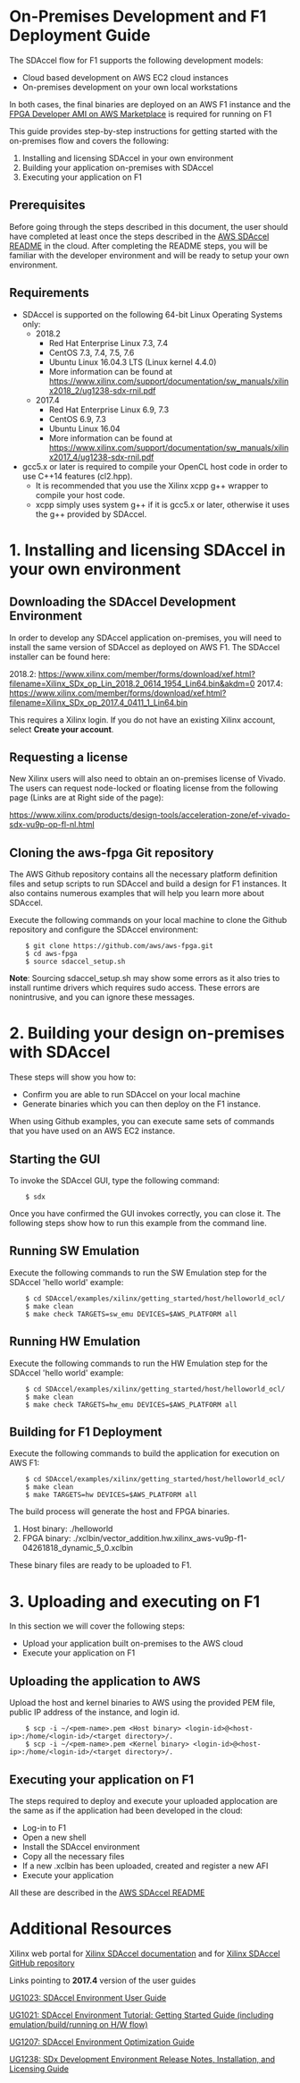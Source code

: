 # On-Premises Development and F1 Deployment Guide

The SDAccel flow for F1 supports the following development models:
- Cloud based development on AWS EC2 cloud instances
- On-premises development on your own local workstations

In both cases, the final binaries are deployed on an AWS F1 instance and the [FPGA Developer AMI on AWS Marketplace](https://aws.amazon.com/marketplace/pp/B06VVYBLZZ) is required for running on F1

This guide provides step-by-step instructions for getting started with the on-premises flow and covers the following:
1. Installing and licensing SDAccel in your own environment
2. Building your application on-premises with SDAccel
3. Executing your application on F1

## Prerequisites
Before going through the steps described in this document, the user should have completed at least once the steps described in the [AWS SDAccel README] in the cloud.  After completing the README steps, you will be familiar with the developer environment and will be ready to setup your own environment. 

## Requirements
* SDAccel is supported on the following 64-bit Linux Operating Systems only:
   * 2018.2
      * Red Hat Enterprise Linux 7.3, 7.4		 
      * CentOS 7.3, 7.4, 7.5, 7.6		 
      * Ubuntu Linux 16.04.3 LTS (Linux kernel 4.4.0)
      * More information can be found at https://www.xilinx.com/support/documentation/sw_manuals/xilinx2018_2/ug1238-sdx-rnil.pdf
   * 2017.4
      * Red Hat Enterprise Linux 6.9, 7.3
      * CentOS 6.9, 7.3
      * Ubuntu Linux 16.04
      * More information can be found at https://www.xilinx.com/support/documentation/sw_manuals/xilinx2017_4/ug1238-sdx-rnil.pdf
* gcc5.x or later is required to compile your OpenCL host code in order to use C++14 features (cl2.hpp). 
   * It is recommended that you use the Xilinx xcpp g++ wrapper to compile your host code.
   * xcpp simply uses system g++ if it is gcc5.x or later, otherwise it uses the g++ provided by SDAccel.

# 1. Installing and licensing SDAccel in your own environment

## Downloading the SDAccel Development Environment
In order to develop any SDAccel application on-premises, you will need to install the same version of SDAccel as deployed on AWS F1. The SDAccel installer can be found here:

2018.2: https://www.xilinx.com/member/forms/download/xef.html?filename=Xilinx_SDx_op_Lin_2018.2_0614_1954_Lin64.bin&akdm=0
2017.4: https://www.xilinx.com/member/forms/download/xef.html?filename=Xilinx_SDx_op_2017.4_0411_1_Lin64.bin

This requires a Xilinx login. If you do not have an existing Xilinx account, select **Create your account**.

## Requesting a license

New Xilinx users will also need to obtain an on-premises license of Vivado. The users can request node-locked or floating license from the following page (Links are at Right side of the page):   

https://www.xilinx.com/products/design-tools/acceleration-zone/ef-vivado-sdx-vu9p-op-fl-nl.html

## Cloning the aws-fpga Git repository
The AWS Github repository contains all the necessary platform definition files and setup scripts to run SDAccel and build a design for F1 instances. It also contains numerous examples that will help you learn more about SDAccel.  

Execute the following commands on your local machine to clone the Github repository and configure the SDAccel environment:
```
    $ git clone https://github.com/aws/aws-fpga.git
    $ cd aws-fpga                                      
    $ source sdaccel_setup.sh
```

**Note**: Sourcing sdaccel_setup.sh may show some errors as it also tries to install runtime drivers which requires sudo access. These errors are nonintrusive, and you can ignore these messages. 


# 2. Building your design on-premises with SDAccel

These steps will show you how to:
- Confirm you are able to run SDAccel on your local machine
- Generate binaries which you can then deploy on the F1 instance.

When using Github examples, you can execute same sets of commands that you have used on an AWS EC2 instance.

## Starting the GUI
To invoke the SDAccel GUI, type the following command:
```
    $ sdx
```

Once you have confirmed the GUI invokes correctly, you can close it.
The following steps show how to run this example from the command line.

## Running SW Emulation

Execute the following commands to run the SW Emulation step for the SDAccel 'hello world' example:

```
    $ cd SDAccel/examples/xilinx/getting_started/host/helloworld_ocl/
    $ make clean
    $ make check TARGETS=sw_emu DEVICES=$AWS_PLATFORM all
```

## Running HW Emulation

Execute the following commands to run the HW Emulation step for the SDAccel 'hello world' example:

```
    $ cd SDAccel/examples/xilinx/getting_started/host/helloworld_ocl/
    $ make clean
    $ make check TARGETS=hw_emu DEVICES=$AWS_PLATFORM all
```

## Building for F1 Deployment

Execute the following commands to build the application for execution on AWS F1:

```
    $ cd SDAccel/examples/xilinx/getting_started/host/helloworld_ocl/
    $ make clean
    $ make TARGETS=hw DEVICES=$AWS_PLATFORM all
```

The build process will generate the host and FPGA binaries.  
1. Host binary: ./helloworld  
2. FPGA binary: ./xclbin/vector_addition.hw.xilinx_aws-vu9p-f1-04261818_dynamic_5_0.xclbin


These binary files are ready to be uploaded to F1.

# 3. Uploading and executing on F1

In this section we will cover the following steps:
 - Upload your application built on-premises to the AWS cloud 
 - Execute your application on F1

## Uploading the application to AWS

Upload the host and kernel binaries to AWS using the provided PEM file, public IP address of the instance, and login id. 
```
    $ scp -i ~/<pem-name>.pem <Host binary> <login-id>@<host-ip>:/home/<login-id>/<target directory>/.
    $ scp -i ~/<pem-name>.pem <Kernel binary> <login-id>@<host-ip>:/home/<login-id>/<target directory>/.
```

## Executing your application on F1

The steps required to deploy and execute your uploaded applocation are the same as if the application had been developed in the cloud:
- Log-in to F1
- Open a new shell
- Install the SDAccel environment
- Copy all the necessary files
- If a new .xclbin has been uploaded, created and register a new AFI
- Execute your application

All these are described in the [AWS SDAccel README]

	
# Additional Resources

Xilinx web portal for [Xilinx SDAccel documentation] and for [Xilinx SDAccel GitHub repository]

Links pointing to **2017.4** version of the user guides

[UG1023: SDAccel Environment User Guide][UG1023 2017.4]

[UG1021: SDAccel Environment Tutorial: Getting Started Guide (including emulation/build/running on H/W flow)][UG1021 2017.4]

[UG1207: SDAccel Environment Optimization Guide][UG1207 2017.4]

[UG1238: SDx Development Environment Release Notes, Installation, and Licensing Guide][UG1238 2017.4]

[SDAccel_landing_page]: https://www.xilinx.com/products/design-tools/software-zone/sdaccel.html
[VHLS_landing_page]: https://www.xilinx.com/products/design-tools/vivado/integration/esl-design.html
[Vivado_landing_page]: https://www.xilinx.com/products/design-tools/vivado.html

[latest SDAccel Environment User Guide]: https://www.xilinx.com/cgi-bin/docs/rdoc?v=latest;d=ug1023-sdaccel-user-guide.pdf
[latest UG1021]: https://www.xilinx.com/cgi-bin/docs/rdoc?v=latest;d=ug1021-sdaccel-intro-tutorial.pdf
[latest SDAccel Environment Optimization Guide]: https://www.xilinx.com/cgi-bin/docs/rdoc?v=latest;d=ug1207-sdaccel-optimization-guide.pdf
[latest UG949]: https://www.xilinx.com/cgi-bin/docs/rdoc?v=latest;d=ug949-vivado-design-methodology.pdf
[latest UG902]: https://www.xilinx.com/cgi-bin/docs/rdoc?v=latest;d=ug902-vivado-high-level-synthesis.pdf

[UG1023 2017.4]: https://www.xilinx.com/support/documentation/sw_manuals/xilinx2017_4/ug1023-sdaccel-user-guide.pdf
[UG1021 2017.4]: https://www.xilinx.com/support/documentation/sw_manuals/xilinx2017_4/ug1021-sdaccel-intro-tutorial.pdf
[UG1207 2017.4]: https://www.xilinx.com/support/documentation/sw_manuals/xilinx2017_4/ug1207-sdaccel-optimization-guide.pdf
[UG1238 2017.4]:http://www.xilinx.com/support/documentation/sw_manuals/xilinx2017_4/ug1238-sdx-rnil.pdf
[Xilinx SDAccel documentation]: https://www.xilinx.com/products/design-tools/software-zone/sdaccel.html#documentation
[Xilinx SDAccel GitHub repository]: https://github.com/Xilinx/SDAccel_Examples

[SDAccel download and License instructions]:https://github.com/aws/aws-fpga/blob/master/hdk/docs/on_premise_licensing_help.md
[Vivado download]:https://www.xilinx.com/products/design-tools/acceleration-zone/ef-vivado-sdx-vu9p-op-fl-nl.html
[SDAccel Download Page]: https://www.xilinx.com/registration/sign-in.html?oamProtectedResource=wh%3Dwww.xilinx.com%20wu%3D%2Fmember%2Fforms%2Fdownload%2Fxef.html%3Ffilename%3DXilinx_SDx_op_2017.1_sdx_0715_1_Lin64.bin%26akdm%3D0%20wo%3D1%20rh%3Dhttp%3A%2F%2Fwww.xilinx.com%20ru%3D%252Fmember%252Fforms%252Fdownload%252Fxef.html%20rq%3Dfilename%253DXilinx_SDx_op_2017.1_sdx_0715_1_Lin64.bin%2526akdm%253D0
[AWS SDAccel Readme]: ../README.md
